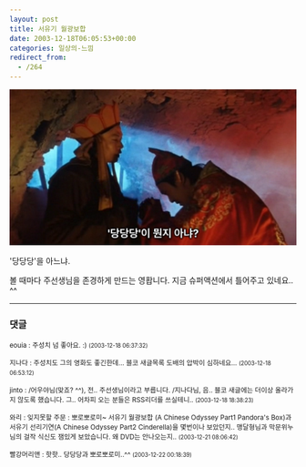 ```yaml
---
layout: post
title: 서유기 월광보합
date: 2003-12-18T06:05:53+00:00
categories: 일상의-느낌
redirect_from:
  - /264
---
```


![ ](/assets/media/uploads_2003_12_capture-9.png)

'당당당'을 아느냐.

볼 때마다 주선생님을 존경하게 만드는 영홥니다. 지금 슈퍼액션에서 틀어주고 있네요.. ^^

* * *

### 댓글



<!--- cmt:555 --->
<!--- mail: --->
<!--- parent:0 --->

<small class=comment>eouia : 주성치 넘 좋아요. :) <small>(2003-12-18 06:37:32)</small></small>


<!--- cmt:556 --->
<!--- mail: --->
<!--- parent:0 --->

<small class=comment>지나다 : 주성치도 그의 영화도 좋긴한데... 블코 새글목록 도배의 압박이 심하네요... <small>(2003-12-18 06:53:12)</small></small>


<!--- cmt:557 --->
<!--- mail: --->
<!--- parent:0 --->

<small class=comment>jinto : /어우야님(맞죠? ^^), 전.. 주선생님이라고 부릅니다.  /지나다님, 음.. 블코 새글에는 더이상 올라가지 않도록 했습니다. 그.. 어차피 오는 분들은 RSS리더를 쓰실테니.. <small>(2003-12-18 18:38:23)</small></small>


<!--- cmt:558 --->
<!--- mail: --->
<!--- parent:0 --->

<small class=comment>와리 : 잊지못할 주문 : 뽀로뽀로미~  서유기 월광보합 (A Chinese Odyssey Part1 Pandora's Box)과 서유기 선리기연(A Chinese Odyssey Part2 Cinderella)을 몇번이나 보았던지..  맹달형님과 막문위누님의 걸작 식신도 잼있게 보았습니다. 왜 DVD는 안나오는지.. <small>(2003-12-21 08:06:42)</small></small>


<!--- cmt:559 --->
<!--- mail: --->
<!--- parent:0 --->

<small class=comment>빨강머리앤 : 핫핫.. 당당당과 뽀로뽀로미..^^ <small>(2003-12-22 00:18:39)</small></small>

